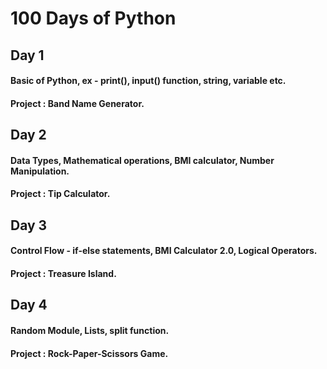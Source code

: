 # 100 Days of Python

## Day 1

#### Basic of Python, ex - print(), input() function, string, variable etc.
#### Project : Band Name Generator.

## Day 2

#### Data Types, Mathematical operations, BMI calculator, Number Manipulation.
#### Project : Tip Calculator.

## Day 3

#### Control Flow - if-else statements, BMI Calculator 2.0, Logical Operators.
#### Project : Treasure Island.

## Day 4

#### Random Module, Lists, split function.
#### Project : Rock-Paper-Scissors Game.

